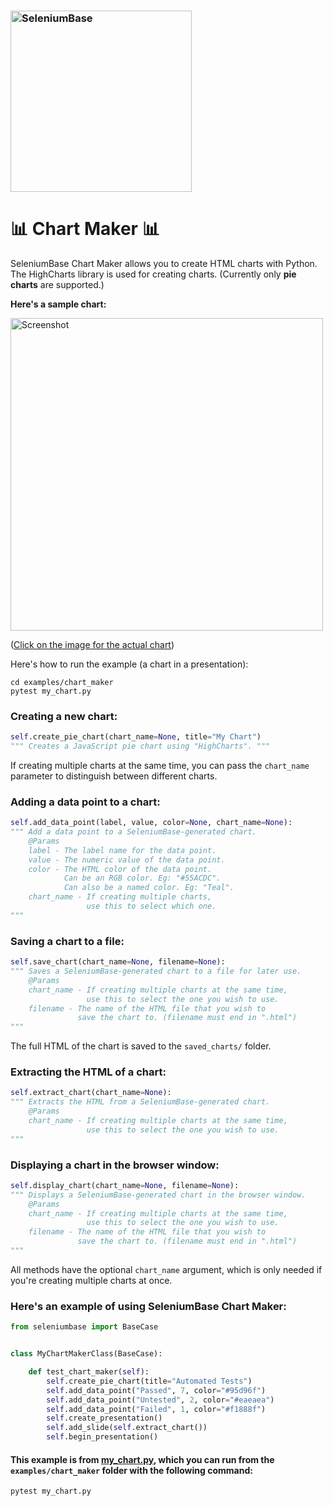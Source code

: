 <h3 align="left"><img src="https://cdn2.hubspot.net/hubfs/100006/images/super_logo_sb23.png" alt="SeleniumBase" width="290" /></h3>

# 📊 Chart Maker 📊

SeleniumBase Chart Maker allows you to create HTML charts with Python.<br />
The HighCharts library is used for creating charts.
(Currently only <b>pie charts</b> are supported.)

**Here's a sample chart:**

<a href="https://seleniumbase.io/other/chart_presentation.html"><img width="500" src="https://seleniumbase.io/other/sample_pie_chart.png" title="Screenshot"></a><br>

([Click on the image for the actual chart](https://seleniumbase.io/other/chart_presentation.html))

Here's how to run the example (a chart in a presentation):
```
cd examples/chart_maker
pytest my_chart.py
```


### Creating a new chart:

```python
self.create_pie_chart(chart_name=None, title="My Chart")
""" Creates a JavaScript pie chart using "HighCharts". """
```

If creating multiple charts at the same time, you can pass the ``chart_name`` parameter to distinguish between different charts.


### Adding a data point to a chart:

```python
self.add_data_point(label, value, color=None, chart_name=None):
""" Add a data point to a SeleniumBase-generated chart.
    @Params
    label - The label name for the data point.
    value - The numeric value of the data point.
    color - The HTML color of the data point.
            Can be an RGB color. Eg: "#55ACDC".
            Can also be a named color. Eg: "Teal".
    chart_name - If creating multiple charts,
                 use this to select which one.
"""
```


### Saving a chart to a file:

```python
self.save_chart(chart_name=None, filename=None):
""" Saves a SeleniumBase-generated chart to a file for later use.
    @Params
    chart_name - If creating multiple charts at the same time,
                 use this to select the one you wish to use.
    filename - The name of the HTML file that you wish to
               save the chart to. (filename must end in ".html")
"""
```

The full HTML of the chart is saved to the ``saved_charts/`` folder.


### Extracting the HTML of a chart:

```python
self.extract_chart(chart_name=None):
""" Extracts the HTML from a SeleniumBase-generated chart.
    @Params
    chart_name - If creating multiple charts at the same time,
                 use this to select the one you wish to use.
"""
```


### Displaying a chart in the browser window:

```python
self.display_chart(chart_name=None, filename=None):
""" Displays a SeleniumBase-generated chart in the browser window.
    @Params
    chart_name - If creating multiple charts at the same time,
                 use this to select the one you wish to use.
    filename - The name of the HTML file that you wish to
               save the chart to. (filename must end in ".html")
"""
```

All methods have the optional ``chart_name`` argument, which is only needed if you're creating multiple charts at once.


### Here's an example of using SeleniumBase Chart Maker:

```python
from seleniumbase import BaseCase


class MyChartMakerClass(BaseCase):

    def test_chart_maker(self):
        self.create_pie_chart(title="Automated Tests")
        self.add_data_point("Passed", 7, color="#95d96f")
        self.add_data_point("Untested", 2, color="#eaeaea")
        self.add_data_point("Failed", 1, color="#f1888f")
        self.create_presentation()
        self.add_slide(self.extract_chart())
        self.begin_presentation()

```

#### This example is from [my_chart.py](https://github.com/seleniumbase/SeleniumBase/blob/master/examples/chart_maker/my_chart.py), which you can run from the ``examples/chart_maker`` folder with the following command:

```bash
pytest my_chart.py
```
